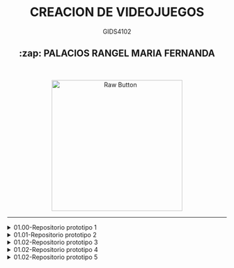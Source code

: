 <h1 align="center">CREACION DE VIDEOJUEGOS</h1>
<p align="center"> GIDS4102 </p>

<h2 align="center"> :zap: PALACIOS RANGEL MARIA FERNANDA </h2>
<br>
<p align="center">
    <img src="https://png.pngtree.com/png-clipart/20210311/original/pngtree-handheld-video-game-controller-clip-art-png-image_6027741.jpg" alt="Raw Button" width="300">
</p>

----
</details><details> <summary>01.00-Repositorio prototipo 1</summary>

### [Prototipo 1](https://github.com/CreacionDevVideojuegosGIDS4102/Prototipo1.git)

</details><details> <summary>01.01-Repositorio prototipo 2</summary>

### [Prototipo 2](https://github.com/CreacionDevVideojuegosGIDS4102/Prototipo2.git)

</details><details> <summary>01.02-Repositorio prototipo 3</summary>

### [Prototipo 3](https://github.com/CreacionDevVideojuegosGIDS4102/Prototipo3.git)

</details><details> <summary>01.02-Repositorio prototipo 4</summary>

### [Prototipo 4](https://github.com/CreacionDevVideojuegosGIDS4102/Prototipo4.git)

</details><details> <summary>01.02-Repositorio prototipo 5</summary>

### [Prototipo 5](https://github.com/CreacionDevVideojuegosGIDS4102/Prototipo-5.git)


----
